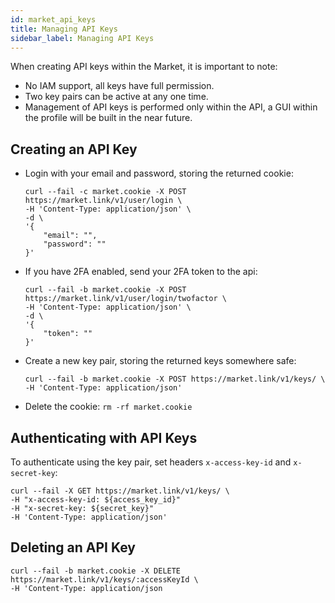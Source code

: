 ```yaml
---
id: market_api_keys
title: Managing API Keys
sidebar_label: Managing API Keys
---
```


When creating API keys within the Market, it is important to note:
- No IAM support, all keys have full permission.
- Two key pairs can be active at any one time.
- Management of API keys is performed only within the API, a GUI within the profile will be built in the near future.

## Creating an API Key

- Login with your email and password, storing the returned cookie:
    ```shell script
    curl --fail -c market.cookie -X POST https://market.link/v1/user/login \
    -H 'Content-Type: application/json' \
    -d \
    '{
        "email": "",
        "password": ""
    }'
    ```
- If you have 2FA enabled, send your 2FA token to the api:
    ```shell script
    curl --fail -b market.cookie -X POST https://market.link/v1/user/login/twofactor \
    -H 'Content-Type: application/json' \
    -d \
    '{
        "token": ""
    }'
    ```
- Create a new key pair, storing the returned keys somewhere safe:
    ```shell script
    curl --fail -b market.cookie -X POST https://market.link/v1/keys/ \
    -H 'Content-Type: application/json'
    ```
- Delete the cookie: `rm -rf market.cookie`

## Authenticating with API Keys

To authenticate using the key pair, set headers `x-access-key-id` and `x-secret-key`:
```shell script
curl --fail -X GET https://market.link/v1/keys/ \
-H "x-access-key-id: ${access_key_id}"
-H "x-secret-key: ${secret_key}"
-H 'Content-Type: application/json'
```

## Deleting an API Key

```shell script
curl --fail -b market.cookie -X DELETE https://market.link/v1/keys/:accessKeyId \
-H 'Content-Type: application/json
```

